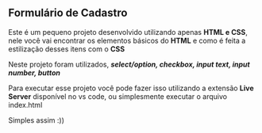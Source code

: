 ## Formulário de Cadastro

Este é um pequeno projeto desenvolvido utilizando apenas **HTML e CSS**, nele você vai encontrar os elementos básicos do **HTML** e como é feita a estilização desses itens com o **CSS**

Neste projeto foram utilizados, ***select/option, checkbox, input text, input number, button***

Para executar esse projeto você pode fazer isso utilizando a extensão **Live Server** disponível no vs code, ou simplesmente executar o arquivo index.html 

Simples assim :)) 
